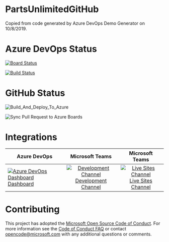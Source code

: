 # PartsUnlimitedGitHub
Copied from code generated by Azure DevOps Demo Generator on 10/8/2019. 

# Azure DevOps Status 

[![Board Status](https://dev.azure.com/daveburnisonms/9e115ed7-bf32-4a6f-b516-88552f9357de/c676d0f2-9739-40fa-ac88-ce0f72b910fc/_apis/work/boardbadge/edb6eb68-74ba-4820-9cba-c1d5d01100b8?columnOptions=1)](https://dev.azure.com/daveburnisonms/9e115ed7-bf32-4a6f-b516-88552f9357de/_boards/board/t/c676d0f2-9739-40fa-ac88-ce0f72b910fc/Microsoft.RequirementCategory/)

[![Build Status](https://dev.azure.com/daveburnisonms/PartsUnlimitedGitHub/_apis/build/status/PartsUnlimited?branchName=master)](https://dev.azure.com/daveburnisonms/PartsUnlimitedGitHub/_build/latest?definitionId=107&branchName=master)

# GitHub Status
![Build_And_Deploy_To_Azure](https://github.com/DemoOrgGHECDaveBurnisonMS/PartsUnlimitedGitHub/workflows/Build_And_Deploy_To_Azure/badge.svg)

![Sync Pull Request to Azure Boards](https://github.com/DemoOrgGHECDaveBurnisonMS/PartsUnlimitedGitHub/workflows/Sync%20Pull%20Request%20to%20Azure%20Boards/badge.svg)

# Integrations 

| Azure DevOps | Microsoft Teams| Microsoft Teams|
| ------------- |:-------------:|:-------------:|
| [![Azure DevOps Dashboard](https://github.com/DemoOrgGHECDaveBurnisonMS/PartsUnlimitedGitHub/blob/master/PartsUnlimited-aspnet45/src/PartsUnlimitedWebsite/Images/azure_devops_dashboard_icon.png)<br/>Dashboard](https://dev.azure.com/daveburnisonms/PartsUnlimitedGitHub/_dashboards/dashboard/87f6046f-c8c2-489a-92e3-ddd6b6c77b4a) | [![Development Channel](https://github.com/DemoOrgGHECDaveBurnisonMS/PartsUnlimitedGitHub/blob/master/PartsUnlimited-aspnet45/src/PartsUnlimitedWebsite/Images/microsoft_teams_icon.png)<br/>Development Channel](https://teams.microsoft.com/l/channel/19%3acd0a49906ee845b59a897487856d64cb%40thread.skype/Development?groupId=971733b3-de09-48f1-857d-001b1e77f2ae&tenantId=72f988bf-86f1-41af-91ab-2d7cd011db47)  | [![Live Sites Channel](https://github.com/DemoOrgGHECDaveBurnisonMS/PartsUnlimitedGitHub/blob/master/PartsUnlimited-aspnet45/src/PartsUnlimitedWebsite/Images/microsoft_teams_icon.png)<br/>Live Sites Channel](https://teams.microsoft.com/l/channel/19%3a1f82b444f78745d7b0424cce642d7677%40thread.skype/Live%2520Sites?groupId=971733b3-de09-48f1-857d-001b1e77f2ae&tenantId=72f988bf-86f1-41af-91ab-2d7cd011db47) |

# Contributing
This project has adopted the [Microsoft Open Source Code of Conduct](https://opensource.microsoft.com/codeofconduct/). For more information see the [Code of Conduct FAQ](https://opensource.microsoft.com/codeofconduct/faq/) or contact [opencode@microsoft.com](mailto:opencode@microsoft.com) with any additional questions or comments.
